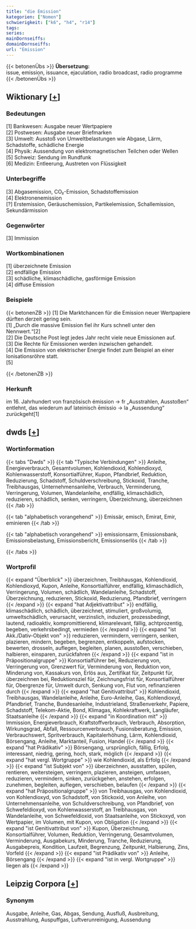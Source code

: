 ```yaml
---
title: "die Emission"
kategorien: ["Nomen"]
schwierigkeit: ["k6", "h4", "r14"]
tags:
series:
mainDornseiffs:
domainDornseiffs:
url: "Emission"
---
```


{{< betonenÜbs >}}
**Übersetzung:**  
issue, emission, issuance, ejaculation, radio broadcast, radio programme  
{{< /betonenÜbs >}}

## Wiktionary [[+](https://de.wiktionary.org/wiki/Emission)]

### Bedeutungen
[1] Bankwesen: Ausgabe neuer Wertpapiere  
[2] Postwesen: Ausgabe neuer Briefmarken  
[3] Umwelt: Ausstoß von Umweltbelastungen wie Abgase, Lärm, Schadstoffe, schädliche Energie  
[4] Physik: Aussendung von elektromagnetischen Teilchen oder Wellen  
[5] Schweiz: Sendung im Rundfunk  
[6] Medizin: Entleerung, Austreten von Flüssigkeit  

### Unterbegriffe
[3] Abgasemission, CO₂-Emission, Schadstoffemission  
[4] Elektronenemission  
[?] Erstemission, Geräuschemission, Partikelemission, Schallemission, Sekundärmission  

### Gegenwörter
[3] Immission  

### Wortkombinationen
[1] überzeichnete Emission  
[2] endfällige Emission  
[3] schädliche, klimaschädliche, gasförmige Emission  
[4] diffuse Emission  

### Beispiele
{{< betonenZB >}}
[1] Die Marktchancen für die Emission neuer Wertpapiere dürften derzeit gering sein.  
[1] „Durch die massive Emission fiel ihr Kurs schnell unter den Nennwert.“[2]  
[2] Die Deutsche Post legt jedes Jahr recht viele neue Emissionen auf.  
[3] Die Rechte für Emissionen werden inzwischen gehandelt.  
[4] Die Emission von elektrischer Energie findet zum Beispiel an einer Ionisationsröhre statt.  
[5]  

{{< /betonenZB >}}
### Herkunft
im 16. Jahrhundert von französisch émission → fr „Ausstrahlen, Ausstoßen“ entlehnt, das wiederum auf lateinisch ēmissio → la „Aussendung“ zurückgeht[1]  



## dwds [[+](https://www.dwds.de/wb/Emission)]

### Wortinformation
{{< tabs "Dwds" >}}
{{< tab "Typische Verbindungen" >}}
Anleihe, Energieverbrauch, Gesamtvolumen, Kohlendioxid, Kohlendioxyd, Kohlenwasserstoff, Konsortialführer, Kupon, Pfandbrief, Reduktion, Reduzierung, Schadstoff, Schuldverschreibung, Stickoxid, Tranche, Treibhausgas, Unternehmensanleihe, Verbrauch, Verminderung, Verringerung, Volumen, Wandelanleihe, endfällig, klimaschädlich, reduzieren, schädlich, senken, verringern, Überzeichnung, überzeichnen
{{< /tab >}}

{{< tab "alphabetisch vorangehend" >}}
Emissär, emisch, Emirat, Emir, eminieren
{{< /tab >}}

{{< tab "alphabetisch vorangehend" >}}
emissionsarm, Emissionsbank, Emissionsbelastung, Emissionsbericht, Emissionserlös
{{< /tab >}}

{{< /tabs >}}

### Wortprofil
{{< expand "Überblick" >}} überzeichnen, Treibhausgas, Kohlendioxid, Kohlendioxyd, Kupon, Anleihe, Konsortialführer, endfällig, klimaschädlich, Verringerung, Volumen, schädlich, Wandelanleihe, Schadstoff, Überzeichnung, reduzieren, Stickoxid, Reduzierung, Pfandbrief, verringern {{< /expand >}}
{{< expand "hat Adjektivattribut" >}} endfällig, klimaschädlich, schädlich, überzeichnet, stimuliert, großvolumig, umweltschädlich, verursacht, verzinslich, induziert, prozessbedingt, lautend, radioaktiv, kompromittierend, klimarelevant, fällig, achtprozentig, begeben, verkehrsbedingt, vermieden {{< /expand >}}
{{< expand "ist Akk./Dativ-Objekt von" >}} reduzieren, vermindern, verringern, senken, plazieren, mindern, begeben, begrenzen, entkoppeln, aufstocken, bewerten, drosseln, auflegen, begleiten, planen, ausstoßen, verschieben, halbieren, einsparen, zurückfahren {{< /expand >}}
{{< expand "ist in Präpositionalgruppe" >}} Konsortialführer bei, Reduzierung von, Verringerung von, Grenzwert für, Verminderung von, Reduktion von, Minderung von, Kassakurs von, Erlös aus, Zertifikat für, Zeitpunkt für, überzeichnen bei, Reduktionsziel für, Zeichnungsfrist für, Konsortialführer für, Obergrenze für, Umwelt durch, Senkung von, Flut von, refinanzieren durch {{< /expand >}}
{{< expand "hat Genitivattribut" >}} Kohlendioxid, Treibhausgas, Wandelanleihe, Anleihe, Euro-Anleihe, Gas, Kohlendioxyd, Pfandbrief, Tranche, Bundesanleihe, Industrieland, Straßenverkehr, Papiere, Schadstoff, Telekom-Aktie, Bond, Klimagas, Kohlekraftwerk, Langläufer, Staatsanleihe {{< /expand >}}
{{< expand "in Koordination mit" >}} Immission, Energieverbrauch, Kraftstoffverbrauch, Verbrauch, Absorption, Wirkungsgrad, Abfall, Ressourcenverbrauch, Fusionsberatung, Emission, Verbrauchswert, Spritverbrauch, Kapitalerhöhung, Lärm, Kohlendioxid, Börsengang, Anleihe, Marktanteil, Fusion, Handel {{< /expand >}}
{{< expand "hat Prädikativ" >}} Börsengang, ursprünglich, fällig, Erfolg, interessant, niedrig, gering, hoch, stark, möglich {{< /expand >}}
{{< expand "hat vergl. Wortgruppe" >}} wie Kohlendioxid, als Erfolg {{< /expand >}}
{{< expand "ist Subjekt von" >}} überzeichnen, ausstatten, spülen, rentieren, weitersteigen, verringern, plazieren, ansteigen, umfassen, reduzieren, vermindern, sinken, zurückgehen, anstehen, erfolgen, zunehmen, begleiten, auflegen, verschieben, belaufen {{< /expand >}}
{{< expand "hat Präpositionalgruppe" >}} von Treibhausgas, von Kohlendioxid, von Kohlendioxyd, von Schadstoff, von Stickoxid, von Anleihe, von Unternehmensanleihe, von Schuldverschreibung, von Pfandbrief, von Schwefeldioxyd, von Kohlenwasserstoff, an Treibhausgas, von Wandelanleihe, von Schwefeldioxid, von Staatsanleihe, von Stickoxyd, von Wertpapier, im Volumen, mit Kupon, von Obligation {{< /expand >}}
{{< expand "ist Genitivattribut von" >}} Kupon, Überzeichnung, Konsortialführer, Volumen, Reduktion, Verringerung, Gesamtvolumen, Verminderung, Ausgabekurs, Minderung, Tranche, Reduzierung, Ausgabepreis, Kondition, Laufzeit, Begrenzung, Zeitpunkt, Halbierung, Zins, Vorfeld {{< /expand >}}
{{< expand "ist Prädikativ von" >}} Anleihe, Börsengang {{< /expand >}}
{{< expand "ist in vergl. Wortgruppe" >}} liegen als {{< /expand >}}

## Leipzig Corpora [[+](https://corpora.uni-leipzig.de/en/res?word=Emission&corpusId=deu_newscrawl-public_2018)]


### Synonym
Ausgabe, Anleihe, Gas, Abgas, Sendung, Ausfluß, Ausbreitung, Ausstrahlung, Auspuffgas, Luftverunreinigung, Aussendung

